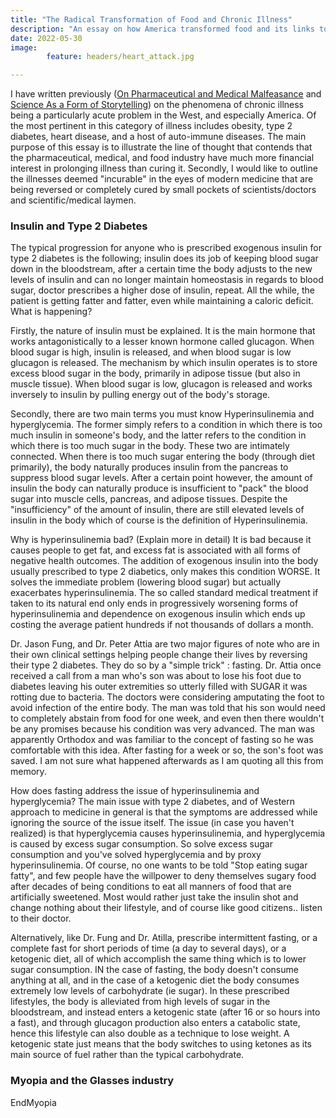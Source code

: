 ```yaml
---
title: "The Radical Transformation of Food and Chronic Illness"
description: "An essay on how America transformed food and its links to the current epidemic of chronic illness"
date: 2022-05-30
image:
        feature: headers/heart_attack.jpg

---
```


I have written previously ([On Pharmaceutical and Medical Malfeasance](seraphimofbrooklyn.github.io/posts/) and [Science As a Form of Storytelling](seraphimofbrooklyn.github.io/posts/)) on the phenomena of chronic illness being a particularly acute problem in the West, and especially America.   Of the most pertinent in this category of illness includes obesity, type 2 diabetes, heart disease, and a host of auto-immune diseases. The main purpose of this essay is to illustrate the line of thought that contends that the pharmaceutical, medical, and food industry have much more financial interest in prolonging illness than curing it. Secondly, I would like to outline the illnesses deemed "incurable" in the eyes of modern medicine that are being reversed or completely cured by small pockets of scientists/doctors and scientific/medical laymen.

### Insulin and Type 2 Diabetes

The typical progression for anyone who is prescribed exogenous insulin for type 2 diabetes is the following; insulin does its job of keeping blood sugar down in the bloodstream, after a certain time the body adjusts to the new levels of insulin and can no longer maintain homeostasis in regards to blood sugar, doctor prescribes a higher dose of insulin, repeat. All the while, the patient is getting fatter and fatter, even while maintaining a caloric deficit. What is happening?

Firstly, the nature of insulin must be explained. It is the main hormone that works antagonistically to a lesser known hormone called glucagon. When blood sugar is high, insulin is released, and when blood sugar is low glucagon is released. The mechanism by which insulin operates is to store excess blood sugar in the body, primarily in adipose tissue (but also in muscle tissue). When blood sugar is low, glucagon is released and works inversely to insulin by pulling energy out of the body's storage.

Secondly, there are two main terms you must know Hyperinsulinemia and hyperglycemia. The former simply refers to a condition in which there is too much insulin in someone's body, and the latter refers to the condition in which there is too much sugar in the body. These two are intimately connected. When there is too much sugar entering the body (through diet primarily), the body naturally produces insulin from the pancreas to suppress blood sugar levels. After a certain point however, the amount of insulin the body can naturally produce is insufficient to "pack" the blood sugar into muscle cells, pancreas, and adipose tissues. Despite the "insufficiency" of the amount of insulin, there are still elevated levels of insulin in the body which of course is the definition of Hyperinsulinemia.

Why is hyperinsulinemia bad? (Explain more in detail) It is bad because it causes people to get fat, and excess fat is associated with all forms of negative health outcomes. The addition of exogenous insulin into the body usually prescribed to type 2 diabetics, only makes this condition WORSE. It solves the immediate problem (lowering blood sugar) but actually exacerbates hyperinsulinemia. The so called standard medical treatment if taken to its natural end only ends in progressively worsening forms of hyperinsulinemia and dependence on exogenous insulin which ends up costing the average patient hundreds if not thousands of dollars a month.

Dr. Jason Fung, and Dr. Peter Attia are two major figures of note who are in their own clinical settings helping people change their lives by reversing their type 2 diabetes. They do so by a "simple trick" : fasting. Dr. Attia once received a call from a man who's son was about to lose his foot due to diabetes leaving his outer extremities so utterly filled with SUGAR it was rotting due to bacteria. The doctors were considering amputating the foot to avoid infection of the entire body. The man was told that his son would need to completely abstain from food for one week, and even then there wouldn't be any promises because his condition was very advanced. The man was apparently Orthodox and was familiar to the concept of fasting so he was comfortable with this idea. After fasting for a week or so, the son's foot was saved. I am not sure what happened afterwards as I am quoting all this from memory.

How does fasting address the issue of hyperinsulinemia and hyperglycemia? The main issue with type 2 diabetes, and of Western approach to medicine in general is that the symptoms are addressed while ignoring the source of the issue itself. The issue (in case you haven't realized) is that hyperglycemia causes hyperinsulinemia, and hyperglycemia is caused by excess sugar consumption. So solve excess sugar consumption and you've solved hyperglycemia and by proxy hyperinsulinemia. Of course, no one wants to be told "Stop eating sugar fatty", and few people have the willpower to deny themselves sugary food after decades of being conditions to eat all manners of food that are artificially sweetened. Most would rather just take the insulin shot and change nothing about their lifestyle, and of course like good citizens.. listen to their doctor.

Alternatively, like Dr. Fung and Dr. Atilla, prescribe intermittent fasting, or a complete fast for short periods of time (a day to several days), or a ketogenic diet, all of which accomplish the same thing which is to lower sugar consumption. IN the case of fasting, the body doesn't consume anything at all, and in the case of a ketogenic diet the body consumes extremely low levels of carbohydrate (ie sugar). In these prescribed lifestyles, the body is alleviated from high levels of sugar in the bloodstream, and instead enters a ketogenic state (after 16 or so hours into a fast), and through glucagon production also enters a catabolic state, hence this lifestyle can also double as a technique to lose weight. A ketogenic state just means that the body switches to using ketones as its main source of fuel rather than the typical carbohydrate.

### Myopia and the Glasses industry
EndMyopia
